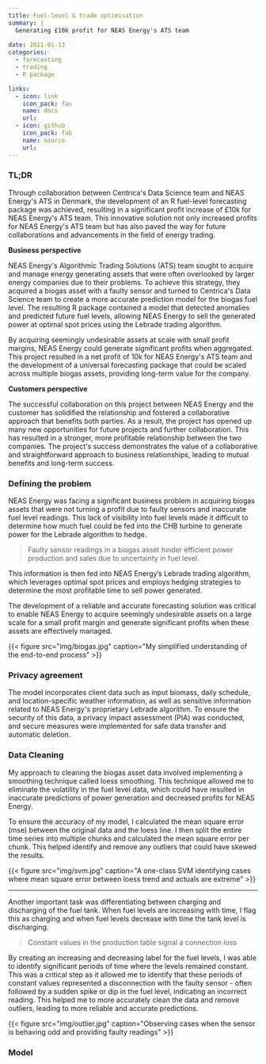 ```yaml
---
title: Fuel-level & trade optimisation
summary: |
  Generating £10k profit for NEAS Energy's ATS team
  
date: 2011-01-13
categories:
  - forecasting
  - trading
  - R package

links:
  - icon: link
    icon_pack: fas
    name: docs
    url: 
  - icon: github
    icon_pack: fab
    name: source
    url: 
---
```


### TL;DR

Through collaboration between Centrica's Data Science team and NEAS Energy's ATS in Denmark, the development of an R fuel-level forecasting package was achieved, resulting in a significant profit increase of £10k for NEAS Energy's ATS team. This innovative solution not only increased profits for NEAS Energy's ATS team but has also paved the way for future collaborations and advancements in the field of energy trading.

**Business perspective**

NEAS Energy's Algorithmic Trading Solutions (ATS) team sought to acquire and manage energy generating assets that were often overlooked by larger energy companies due to their problems. To achieve this strategy, they acquired a biogas asset with a faulty sensor and turned to Centrica's Data Science team to create a more accurate prediction model for the biogas fuel level. The resulting R package contained a model that detected anomalies and predicted future fuel levels, allowing NEAS Energy to sell the generated power at optimal spot prices using the Lebrade trading algorithm. 

By acquiring seemingly undesirable assets at scale with small profit margins, NEAS Energy could generate significant profits when aggregated. This project resulted in a net profit of 10k for NEAS Energy's ATS team and the development of a universal forecasting package that could be scaled across multiple biogas assets, providing long-term value for the company.

**Customers perspective**

The successful collaboration on this project between NEAS Energy and the customer has solidified the relationship and fostered a collaborative approach that benefits both parties. As a result, the project has opened up many new opportunities for future projects and further collaboration. This has resulted in a stronger, more profitable relationship between the two companies. The project's success demonstrates the value of a collaborative and straightforward approach to business relationships, leading to mutual benefits and long-term success.

### Defining the problem

NEAS Energy was facing a significant business problem in acquiring biogas assets that were not turning a profit due to faulty sensors and inaccurate fuel level readings. This lack of visibility into fuel levels made it difficult to determine how much fuel could be fed into the CHB turbine to generate power for the Lebrade algorithm to hedge. 

> Faulty sensor readings in a biogas asset hinder efficient power production and sales due to uncertainty in fuel level.

This information is then fed into NEAS Energy’s Lebrade trading algorithm, which leverages optimal spot prices and employs hedging strategies to determine the most profitable time to sell power generated.

The development of a reliable and accurate forecasting solution was critical to enable NEAS Energy to acquire seemingly undesirable assets on a large scale for a small profit margin and generate significant profits when these assets are effectively managed.

{{< figure src="img/biogas.jpg" caption="My simplified understanding of the end-to-end process" >}}

### Privacy agreement

The model incorporates client data such as input biomass, daily schedule, and location-specific weather information, as well as sensitive information related to NEAS Energy's proprietary Lebrade algorithm. To ensure the security of this data, a privacy impact assessment (PIA) was conducted, and secure measures were implemented for safe data transfer and automatic deletion.

### Data Cleaning

My approach to cleaning the biogas asset data involved implementing a smoothing technique called loess smoothing. This technique allowed me to eliminate the volatility in the fuel level data, which could have resulted in inaccurate predictions of power generation and decreased profits for NEAS Energy.

To ensure the accuracy of my model, I calculated the mean square error (mse) between the original data and the loess line. I then split the entire time series into multiple chunks and calculated the mean square error per chunk. This helped identify and remove any outliers that could have skewed the results.

{{< figure src="img/svm.jpg" caption="A one-class SVM identifying cases where mean square error between loess trend and actuals are extreme" >}}

------------------------------

Another important task was differentiating between charging and discharging of the fuel tank. When fuel levels are increasing with time, I flag this as charging and when fuel levels decrease with time the tank level is discharging.

> Constant values in the production table signal a connection loss

By creating an increasing and decreasing label for the fuel levels, I was able to identify significant periods of time where the levels remained constant. This was a critical step as it allowed me to identify that these periods of constant values represented a disconnection with the faulty sensor - often followed by a sudden spike or dip in the fuel level, indicating an incorrect reading. This helped me to more accurately clean the data and remove outliers, leading to more reliable and accurate predictions.

{{< figure src="img/outlier.jpg" caption="Observing cases when the sensor is behaving odd and providing faulty readings" >}}

### Model


